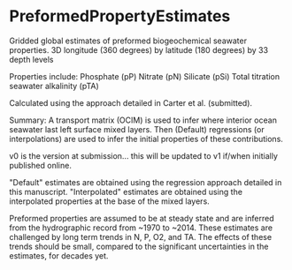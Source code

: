 # PreformedPropertyEstimates
Gridded global estimates of preformed biogeochemical seawater properties.
3D longitude (360 degrees) by latitude (180 degrees) by 33 depth levels

Properties include:
Phosphate (pP)
Nitrate (pN)
Silicate (pSi)
Total titration seawater alkalinity (pTA)

Calculated using the approach detailed in Carter et al. (submitted).

Summary: A transport matrix (OCIM) is used to infer where interior ocean seawater last left surface mixed layers.  Then (Default) regressions (or interpolations) are used to infer the initial properties of these contributions. 

v0 is the version at submission... this will be updated to v1 if/when initially published online.

"Default" estimates are obtained using the regression approach detailed in this manuscript.  "Interpolated" estimates are obtained using the interpolated properties at the base of the mixed layers.

Preformed properties are assumed to be at steady state and are inferred from the hydrographic record from ~1970 to ~2014.  These estimates are challenged by long term trends in N, P, O2, and TA.  The effects of these trends should be small, compared to the significant uncertainties in the estimates, for decades yet.
